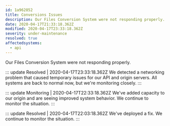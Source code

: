 ```yaml
---
id: 1a962852
title: Conversions Issues
description: Our Files Conversion System were not responding properly.
date: 2020-04-17T21:33:18.362Z
modified: 2020-04-17T23:33:18.362Z
severity: under-maintenance
resolved: true
affectedsystems:
  - api
---
```


Our Files Conversion System were not responding properly.


::: update Resolved | 2020-04-17T23:33:18.362Z
We detected a networking problem that caused temporary issues for our API and origin servers. All systems are back to normal now, but we're monitoring closely.
:::

::: update Monitoring | 2020-04-17T22:33:18.362Z
We've added capacity to our origin and are seeing improved system behavior. We continue to monitor the situation.
:::

::: update Resolved | 2020-04-17T22:03:18.362Z
We've deployed a fix. We continue to monitor the situation.
:::


